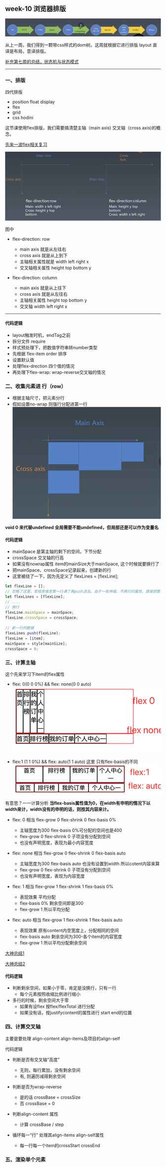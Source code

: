 

## week-10 浏览器排版
![avatar](./images/step.png)



从上一周，我们得到一颗带css样式的dom树。这周就根据它进行排版
layout 直译是布局，意译排版。

[补充第七周的总结，状态机与状态模式](./disign-pattern/state-pattern.md)

***

### 一、排版
四代排版

- position float display
- flex
- grid
- css hodini


这节课使用flex排版，我们需要搞清楚主轴（main axis) 交叉轴（cross axis)的概念。

[先来一波flex相关复习](./flex/note.md)

![avatar](./images/flex.png)

图中
- flex-direction: row
    - main axis 就是从左往右
    - cross axis 就是从上到下
    - 主轴相关属性就是 width left right  x
    - 交叉轴相关属性  height top bottom  y

- flex-direction: column
    - main axis 就是从上往下
    - cross axis 就是从左往右
    - 主轴相关属性 height top bottom y
    - 交叉轴      width  left right x

----
#### 代码逻辑
- layout触发时机，endTag之前
- 拆分文件 require
- 样式预处理下，把数值字符串转number类型
- 先根据 flex-item order 排序
- 设置默认值
- 处理flex-drection 四个值的情况
- 再处理下flex-wrap: wrap-reverse交叉轴的情况

### 二、收集元素进 行（row）

- 根据主轴尺寸，把元素分行
- 假如设置no-wrap 则强行分配进第一行
![avatar](./images/collect-to-row.png)


**void 0 来代替undefined  全局需要不能undefined，但局部还是可以作为变量名**


#### 代码逻辑

- mainSpace 是第主轴的剩下的空间，下节分配
- crossSpace 交叉轴的行高
- 如果没有nowrap属性 item的mainSize大于mainSpace, 这个时候就要换行了
- 把mainSpace、crossSpace记录起来，创建新的行
- 这里被绕了一下，因为先定义了 flexLines = [flexLine]; 
```javascript
let flexLine = [];
// 忽略了这里，常规思维是第一行满了再push进去。由于一有伸缩，不换行的属性，直接把第一个放进去了
let flexLines = [flexLine];
// ....
// 换行
flexLine.mainSpace = mainSpace;
flexLine.crossSpace = crossSpace;

// 新一行的数据
flexLines.push(flexLine);
flexLine = [item];
mainSpace = style[mainSize];
crossSpace = 0;

```

### 三、计算主轴

这个先来学习下item的flex属性
- flex: 0(0 0 0%) && flex: none(0 0 auto)
![avatar](./images/flex-0&flex-none.png)

- flex:1 (1 1 0%) && flex: auto(1 1 auto)
    这里 只有flex-basis的不同
![avatar](./images/flex-auto&flex-1.png)

有意思？一一计算分析
**当flex-basis属性值为0，在width有申明的情况下以width来计，width没有的申明的话，则按其内容来计。**
- flex: 0 相当 flex-grow 0  flex-shrink 0 flex-basis 0%
    - 主轴宽度为300 flex-basis 0%可分配的空间也是400
    - flex-grow 0  flex-shrink 0 子项没有分配到空间
    - 也没有声明宽度，表现为最小内容宽度
- flex: none 相当 flex-grow 0  flex-shrink 0 flex-basis auto
    - 主轴宽度为300 flex-basis auto 也没有设置到width 所以cotent内容来算
    - flex-grow 0  flex-shrink 0 子项没有分配到空间
    - 也没有声明宽度，表现为内容宽度

- flex: 1 相当 flex-grow 1  flex-shrink 1 flex-basis 0%
    - 表现效果 平均分配
    - flex-basis 0% 剩余空间即是300  
    - flex-grow 1 所以平均分配
- flex: auto 相当 flex-grow 1  flex-shrink 1 flex-basis auto
    - 表现效果 原有content内空宽度上，分配相同的空间
    - flex-basis auto 剩余空间为300-各个item的内容宽度  
    - flex-grow 1 所以平均分配剩余空间

[大神总结1](https://blog.csdn.net/u010377383/article/details/79661859)

[大神总结2](https://blog.csdn.net/lu92649264/article/details/111028931)

#### 代码逻辑

- 判断剩余空间，如果小于零，肯定是没换行，只有一行
    - 每个元素按照收缩比例进行缩小
- 多行的时候，剩余空间大于零
    - 如果有设flex 按flex/flexTotal 进行分配
    - 如果没有话，按justifycontent的属性进行 start end的位置


### 四、计算交叉轴

主要是要处理 align-content align-items及项目的align-self

代码逻辑
- 判断是否有交叉轴“高度”
    - 无则，每行累加，没有剩余空间
    - 有, 则遍历减得剩余空间
- 判断是否为wrap-reverse
    - 是的话 crossBase = crossSize
    - 否  crossBase = 0
- 判断align-content 属性
    - 计算 crossBase / step

- 循环每一“行” 处理其align-items align-self属性
    - 每一行每一个item的crossStart crossEnd


### 五、渲染单个元素


